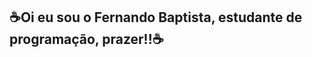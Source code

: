 ## ☕Oi eu sou o Fernando Baptista, estudante de programação, prazer!!☕

<div align="center">
  <a href="https://github.com/fernandobaptistaneto">
</div>
  
  
  
  
